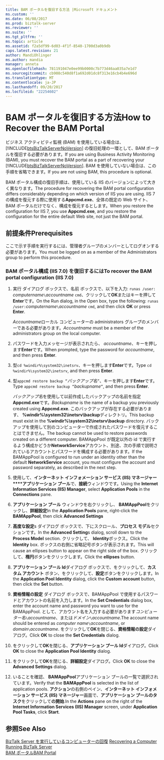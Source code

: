 ```yaml
---
title: BAM ポータルを復旧する方法 |Microsoft ドキュメント
ms.custom: ''
ms.date: 06/08/2017
ms.prod: biztalk-server
ms.reviewer: ''
ms.suite: ''
ms.tgt_pltfrm: ''
ms.topic: article
ms.assetid: f2a5df99-6d03-4f1f-8540-1700d3a0b9db
caps.latest.revision: 21
author: MandiOhlinger
ms.author: mandia
manager: anneta
ms.openlocfilehash: 781191047e0ee99b0000c7b773d46aa035a7e1d7
ms.sourcegitcommit: cb908c540d8f1a692d01dc8f313e16cb4b4e696d
ms.translationtype: MT
ms.contentlocale: ja-JP
ms.lasthandoff: 09/20/2017
ms.locfileid: "22254602"
---
```

# <a name="how-to-recover-the-bam-portal"></a><span data-ttu-id="b76a6-102">BAM ポータルを復旧する方法</span><span class="sxs-lookup"><span data-stu-id="b76a6-102">How to Recover the BAM Portal</span></span>
<span data-ttu-id="b76a6-103">ビジネス アクティビティ監視 (BAM) を使用している場合は、[!INCLUDE[btsBizTalkServerNoVersion](../includes/btsbiztalkservernoversion-md.md)] の復旧処理の一環として、BAM ポータルを復旧する必要があります。</span><span class="sxs-lookup"><span data-stu-id="b76a6-103">If you are using Business Activity Monitoring (BAM), you must recover the BAM portal as a part of recovering your [!INCLUDE[btsBizTalkServerNoVersion](../includes/btsbiztalkservernoversion-md.md)].</span></span> <span data-ttu-id="b76a6-104">BAM を使用していない場合は、この手順を省略できます。</span><span class="sxs-lookup"><span data-stu-id="b76a6-104">If you are not using BAM, this procedure is optional.</span></span>  
  
 <span data-ttu-id="b76a6-105">BAM ポータル構成の復旧手順は、使用している IIS のバージョンによって大きく異なります。</span><span class="sxs-lookup"><span data-stu-id="b76a6-105">The procedure for recovering the BAM portal configuration differs considerably depending on which version of IIS you are using.</span></span> <span data-ttu-id="b76a6-106">IIS 7 の構成を復元する際に使用する**Appcmd.exe**、全体の既定の Web サイト、BAM ポータルだけでなく、構成を復元するとします。</span><span class="sxs-lookup"><span data-stu-id="b76a6-106">When you restore the configuration for IIS 7, you use **Appcmd.exe**, and you restore the configuration for the entire default Web site, not just the BAM portal.</span></span>  
  
## <a name="prerequisites"></a><span data-ttu-id="b76a6-107">前提条件</span><span class="sxs-lookup"><span data-stu-id="b76a6-107">Prerequisites</span></span>  
 <span data-ttu-id="b76a6-108">ここで示す手順を実行するには、管理者グループのメンバーとしてログオンする必要があります。</span><span class="sxs-lookup"><span data-stu-id="b76a6-108">You must be logged on as a member of the Administrators group to perform this procedure.</span></span>  
  
### <a name="to-recover-the-bam-portal-configuration-iis-70"></a><span data-ttu-id="b76a6-109">BAM ポータル構成 (IIS 7.0) を復旧するには</span><span class="sxs-lookup"><span data-stu-id="b76a6-109">To recover the BAM portal configuration (IIS 7.0)</span></span>  
  
1.  <span data-ttu-id="b76a6-110">実行 ダイアログ ボックスで、名前 ボックスで、以下を入力: `runas /user:` *computername*`\`*accountname* `cmd`、クリックして**OK**またはキーを押して**Enter**です。</span><span class="sxs-lookup"><span data-stu-id="b76a6-110">On the Run dialog, in the Open box, type the following: `runas /user:`*computername*`\`*accountname* `cmd`, and then click **OK** or press **Enter**.</span></span>  
  
     <span data-ttu-id="b76a6-111">*Accountname*ローカル コンピューターの administrators グループのメンバーである必要があります。</span><span class="sxs-lookup"><span data-stu-id="b76a6-111">*Accountname* must be a member of the administrators group on the local computer.</span></span>  
  
2.  <span data-ttu-id="b76a6-112">パスワードを入力メッセージが表示されたら、 *accountname*、キーを押します**Enter**です。</span><span class="sxs-lookup"><span data-stu-id="b76a6-112">When prompted, type the password for *accountname*, and then press **Enter**.</span></span>  
  
3.  <span data-ttu-id="b76a6-113">型`cd %windir%\system32\inetsrv`、キーを押します**Enter**です。</span><span class="sxs-lookup"><span data-stu-id="b76a6-113">Type `cd %windir%\system32\inetsrv`, and then press **Enter**.</span></span>  
  
4.  <span data-ttu-id="b76a6-114">型`appcmd restore backup “`*バックアップ名*`”`、キーを押します**Enter**です。</span><span class="sxs-lookup"><span data-stu-id="b76a6-114">Type `appcmd restore backup “`*backupname*`”`, and then press **Enter**.</span></span>  
  
     <span data-ttu-id="b76a6-115">*バックアップ名*を使用して以前作成したバックアップの名前を指定**Appcmd.exe**です。</span><span class="sxs-lookup"><span data-stu-id="b76a6-115">*Backupname* is the name of a backup you previously created using **Appcmd.exe**.</span></span> <span data-ttu-id="b76a6-116">このバックアップが存在する必要があります、 **%windir%\system32\inetsrv\backup**ディレクトリ。</span><span class="sxs-lookup"><span data-stu-id="b76a6-116">This backup must exist in the **%windir%\system32\inetsrv\backup** directory.</span></span> <span data-ttu-id="b76a6-117">バックアップを使用して別のコンピューターで作成されたパスワードを復元することはできません。</span><span class="sxs-lookup"><span data-stu-id="b76a6-117">The backup cannot be used to restore passwords created on a different computer.</span></span> <span data-ttu-id="b76a6-118">BAMAppPool が既定以外の id で実行するよう構成かどうか**NetworkService**アカウント、別途、次の手順で説明されているアカウントとパスワードを構成する必要があります。</span><span class="sxs-lookup"><span data-stu-id="b76a6-118">If the BAMAppPool is configured to run under an identity other than the default **NetworkService** account, you must configure the account and password separately, as described in the next step.</span></span>  
  
5.  <span data-ttu-id="b76a6-119">使用して、**インターネット インフォメーション サービス (IIS) マネージャー****アプリケーション プール**で、**接続**ウィンドウです。</span><span class="sxs-lookup"><span data-stu-id="b76a6-119">Using the **Internet Information Services (IIS) Manager**, select **Application Pools** in the **Connections** pane.</span></span>  
  
6.  <span data-ttu-id="b76a6-120">**アプリケーション プール** ウィンドウを右クリックし、 **BAMAppPool**をクリックし、**詳細設定**</span><span class="sxs-lookup"><span data-stu-id="b76a6-120">In the **Application Pools** pane, right-click the **BAMAppPool**, then click **Advanced Settings**</span></span>  
  
7.  <span data-ttu-id="b76a6-121">**高度な設定**s ダイアログ ボックスで、下にスクロール、**プロセス モデル**セクションです。</span><span class="sxs-lookup"><span data-stu-id="b76a6-121">In the **Advanced Setting**s dialog, scroll down to the **Process Model** section.</span></span> <span data-ttu-id="b76a6-122">クリックして、 **Identity**ボックス。</span><span class="sxs-lookup"><span data-stu-id="b76a6-122">Click the **Identity** box.</span></span> <span data-ttu-id="b76a6-123">ボックスの右側に省略記号ボタンが表示されます。</span><span class="sxs-lookup"><span data-stu-id="b76a6-123">This will cause an ellipses button to appear on the right side of the box.</span></span> <span data-ttu-id="b76a6-124">クリックして、**楕円**ボタンをクリックします。</span><span class="sxs-lookup"><span data-stu-id="b76a6-124">Click the **ellipses** button.</span></span>  
  
8.  <span data-ttu-id="b76a6-125">**アプリケーション プール Id**ダイアログ ボックスで、をクリックして、**カスタム アカウント** ボタン、をクリックして、**設定**ボタンをクリックします。</span><span class="sxs-lookup"><span data-stu-id="b76a6-125">In the **Application Pool Identity** dialog, click the **Custom account** button, then click the **Set** button.</span></span>  
  
9. <span data-ttu-id="b76a6-126">**資格情報の設定** ダイアログ ボックスで、BAMAppPool で使用するパスワードとアカウントの名前を入力します。</span><span class="sxs-lookup"><span data-stu-id="b76a6-126">In the **Set Credentials** dialog box, enter the account name and password you want to use for the BAMAppPool.</span></span> <span data-ttu-id="b76a6-127">として、アカウント名を入力する必要があります*コンピューター名*`\`*accountname*、または*ドメイン*`\`*accountname*.</span><span class="sxs-lookup"><span data-stu-id="b76a6-127">The account name should be entered as *computer name*`\`*accountname*, or *domain*`\`*accountname*.</span></span> <span data-ttu-id="b76a6-128">をクリックして**OK**を閉じる、**資格情報の設定**ダイアログ。</span><span class="sxs-lookup"><span data-stu-id="b76a6-128">Click **OK** to close the **Set Credentials** dialog.</span></span>  
  
10. <span data-ttu-id="b76a6-129">をクリックして**OK**を閉じる、**アプリケーション プール Id**ダイアログ。</span><span class="sxs-lookup"><span data-stu-id="b76a6-129">Click **OK** to close the **Application Pool Identity** dialog.</span></span>  
  
11. <span data-ttu-id="b76a6-130">をクリックして**OK**を閉じる、**詳細設定**ダイアログ。</span><span class="sxs-lookup"><span data-stu-id="b76a6-130">Click **OK** to close the **Advanced Settings** dialog.</span></span>  
  
12. <span data-ttu-id="b76a6-131">いることを確認、 **BAMAppPool**アプリケーション プールの一覧で選択されています。</span><span class="sxs-lookup"><span data-stu-id="b76a6-131">Verify that the **BAMAppPool** is selected in the list of application pools.</span></span> <span data-ttu-id="b76a6-132">**アクション**の右側のペイン、**インターネット インフォメーション サービス (IIS) マネージャー**画面で、**アプリケーション プールのタスク**をクリックして**の開始**.</span><span class="sxs-lookup"><span data-stu-id="b76a6-132">In the **Actions** pane on the right of the **Internet Information Services (IIS) Manager** screen, under **Application Pool Tasks**, click **Start**.</span></span>  
  
## <a name="see-also"></a><span data-ttu-id="b76a6-133">参照</span><span class="sxs-lookup"><span data-stu-id="b76a6-133">See Also</span></span>  
 <span data-ttu-id="b76a6-134">[BizTalk Server を実行しているコンピューターの回復](../core/recovering-a-computer-running-biztalk-server.md) </span><span class="sxs-lookup"><span data-stu-id="b76a6-134">[Recovering a Computer Running BizTalk Server](../core/recovering-a-computer-running-biztalk-server.md) </span></span>  
 [<span data-ttu-id="b76a6-135">BAM ポータル</span><span class="sxs-lookup"><span data-stu-id="b76a6-135">BAM Portal</span></span>](../core/bam-portal.md)